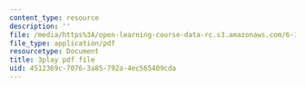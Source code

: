 ```yaml
---
content_type: resource
description: ''
file: /media/https%3A/open-learning-course-data-rc.s3.amazonaws.com/6-189-multicore-programming-primer-january-iap-2007/4512369c70763a85792a4ec565409cda_sOiuF18PTIs.pdf
file_type: application/pdf
resourcetype: Document
title: 3play pdf file
uid: 4512369c-7076-3a85-792a-4ec565409cda
---
```

